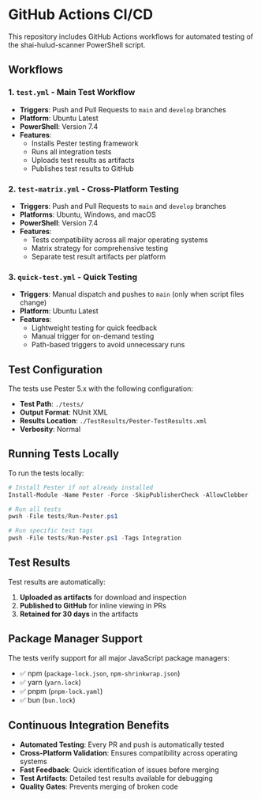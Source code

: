 # GitHub Actions CI/CD

This repository includes GitHub Actions workflows for automated testing of the shai-hulud-scanner PowerShell script.

## Workflows

### 1. `test.yml` - Main Test Workflow

- **Triggers**: Push and Pull Requests to `main` and `develop` branches
- **Platform**: Ubuntu Latest
- **PowerShell**: Version 7.4
- **Features**:
  - Installs Pester testing framework
  - Runs all integration tests
  - Uploads test results as artifacts
  - Publishes test results to GitHub

### 2. `test-matrix.yml` - Cross-Platform Testing

- **Triggers**: Push and Pull Requests to `main` and `develop` branches
- **Platforms**: Ubuntu, Windows, and macOS
- **PowerShell**: Version 7.4
- **Features**:
  - Tests compatibility across all major operating systems
  - Matrix strategy for comprehensive testing
  - Separate test result artifacts per platform

### 3. `quick-test.yml` - Quick Testing

- **Triggers**: Manual dispatch and pushes to `main` (only when script files change)
- **Platform**: Ubuntu Latest
- **Features**:
  - Lightweight testing for quick feedback
  - Manual trigger for on-demand testing
  - Path-based triggers to avoid unnecessary runs

## Test Configuration

The tests use Pester 5.x with the following configuration:

- **Test Path**: `./tests/`
- **Output Format**: NUnit XML
- **Results Location**: `./TestResults/Pester-TestResults.xml`
- **Verbosity**: Normal

## Running Tests Locally

To run the tests locally:

```powershell
# Install Pester if not already installed
Install-Module -Name Pester -Force -SkipPublisherCheck -AllowClobber

# Run all tests
pwsh -File tests/Run-Pester.ps1

# Run specific test tags
pwsh -File tests/Run-Pester.ps1 -Tags Integration
```

## Test Results

Test results are automatically:

1. **Uploaded as artifacts** for download and inspection
2. **Published to GitHub** for inline viewing in PRs
3. **Retained for 30 days** in the artifacts

## Package Manager Support

The tests verify support for all major JavaScript package managers:

- ✅ npm (`package-lock.json`, `npm-shrinkwrap.json`)
- ✅ yarn (`yarn.lock`)
- ✅ pnpm (`pnpm-lock.yaml`)
- ✅ bun (`bun.lock`)

## Continuous Integration Benefits

- **Automated Testing**: Every PR and push is automatically tested
- **Cross-Platform Validation**: Ensures compatibility across operating systems
- **Fast Feedback**: Quick identification of issues before merging
- **Test Artifacts**: Detailed test results available for debugging
- **Quality Gates**: Prevents merging of broken code
